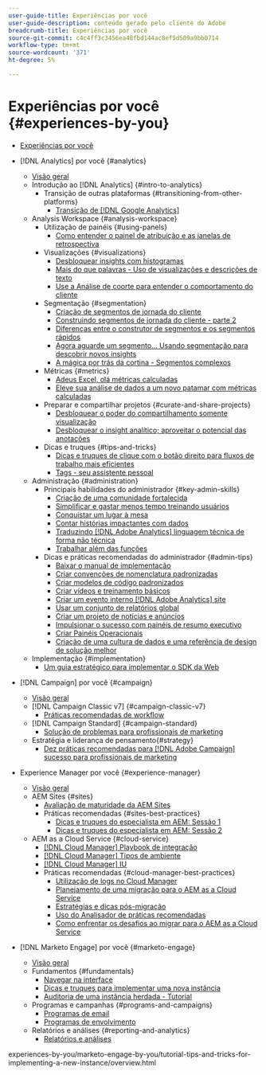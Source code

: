 ```yaml
---
user-guide-title: Experiências por você
user-guide-description: conteúdo gerado pelo cliente do Adobe
breadcrumb-title: Experiências por você
source-git-commit: c4c4ff3c3456ea48fbd144ac8ef5d509a9bb0714
workflow-type: tm+mt
source-wordcount: '371'
ht-degree: 5%

---
```



# Experiências por você {#experiences-by-you}

+ [Experiências por você](/help/overview.md)

+ [!DNL Analytics] por você {#analytics}
   + [Visão geral](/help/analytics/overview.md)
   + Introdução ao [!DNL Analytics] {#intro-to-analytics}
      + Transição de outras plataformas {#transitioning-from-other-platforms}
         + [Transição de [!DNL Google Analytics]](../analytics/intro-to-analytics/transitioning-from-other-platforms/transition-from-google-analytics.md)
   + Analysis Workspace {#analysis-workspace}
      + Utilização de painéis {#using-panels}
         + [Como entender o painel de atribuição e as janelas de retrospectiva](../analytics/analysis-workspace/using-panels/understanding-adobe-analytics-attribution-panel-and-lookback-windows.md)
      + Visualizações {#visualizations}
         + [Desbloquear insights com histogramas](../analytics/analysis-workspace/visualizations/unlocking-insights-with-histograms.md)
         + [Mais do que palavras - Uso de visualizações e descrições de texto](../analytics/analysis-workspace/visualizations/more-than-words-using-text-visualizations-and-descriptions.md)
         + [Use a Análise de coorte para entender o comportamento do cliente](../analytics/analysis-workspace/visualizations/use-cohort-analysis-to-understand-customer-behavior.md)
      + Segmentação {#segmentation}
         + [Criação de segmentos de jornada do cliente](../analytics/analysis-workspace/segmentation/building-customer-journey-segments.md)
         + [Construindo segmentos de jornada do cliente - parte 2](../analytics/analysis-workspace/segmentation/building-customer-journey-segments-part-two.md)
         + [Diferenças entre o construtor de segmentos e os segmentos rápidos](../analytics/analysis-workspace/segmentation/differences-between-the-segment-builder-and-quick-segments.md)
         + [Agora aguarde um segmento... Usando segmentação para descobrir novos insights](../analytics/analysis-workspace/segmentation/segmentation-to-discover-new-insights.md)
         + [A mágica por trás da cortina - Segmentos complexos](../analytics/analysis-workspace/segmentation/the-magic-behind-the-curtain-complex-segments.md)
      + Métricas {#metrics}
         + [Adeus Excel, olá métricas calculadas](../analytics/analysis-workspace/metrics/goodbye-excel-hello-calculated-metrics.md)
         + [Eleve sua análise de dados a um novo patamar com métricas calculadas](../analytics/analysis-workspace/metrics/take-your-data-analysis-to-the-next-level-with-calculated-metrics.md)
      + Preparar e compartilhar projetos {#curate-and-share-projects}
         + [Desbloquear o poder do compartilhamento somente visualização](../analytics/analysis-workspace/curate-and-share-projects/unlocking-the-power-of-view-only-sharing.md)
         + [Desbloquear o insight analítico; aproveitar o potencial das anotações](../analytics/analysis-workspace/curate-and-share-projects/harnessing-the-power-of-annotations.md)
      + Dicas e truques {#tips-and-tricks}
         + [Dicas e truques de clique com o botão direito para fluxos de trabalho mais eficientes](../analytics/analysis-workspace/tips-and-tricks/right-click-tips-and-tricks-for-more-efficient-workflows.md)
         + [Tags - seu assistente pessoal](../analytics/analysis-workspace/tips-and-tricks/tags-your-personal-assistant.md)
   + Administração {#administration}
      + Principais habilidades do administrador {#key-admin-skills}
         + [Criação de uma comunidade fortalecida](../analytics/administration/key-admin-skills/empowered-community.md)
         + [Simplificar e gastar menos tempo treinando usuários](../analytics/administration/key-admin-skills/simplify-training-users.md)
         + [Conquistar um lugar à mesa](../analytics/administration/key-admin-skills/gaining-a-seat-at-the-table.md)
         + [Contar histórias impactantes com dados](../analytics/administration/key-admin-skills/telling-impactful-stories-with-data.md)
         + [Traduzindo [!DNL Adobe Analytics] linguagem técnica de forma não técnica](../analytics/administration/key-admin-skills/translating-adobe-analytics-technical-language.md)
         + [Trabalhar além das funções](../analytics/administration/key-admin-skills/working-cross-functionally.md)
      + Dicas e práticas recomendadas do administrador {#admin-tips}
         + [Baixar o manual de implementação](../analytics/administration/admin-tips/download-the-adobe-analytics-implementation-playbook.md)
         + [Criar convenções de nomenclatura padronizadas](../analytics/administration/admin-tips/create-standardized-naming-conventions.md)
         + [Criar modelos de código padronizados](../analytics/administration/admin-tips/create-standardized-code-templates.md)
         + [Criar vídeos e treinamento básicos](../analytics/administration/admin-tips/create-basic-videos-and-training.md)
         + [Criar um evento interno [!DNL Adobe Analytics] site](../analytics/administration/admin-tips/create-an-internal-adobe-analytics-site.md)
         + [Usar um conjunto de relatórios global](../analytics/administration/admin-tips/use-a-global-report-suite.md)
         + [Criar um projeto de notícias e anúncios](../analytics/administration/admin-tips/create-a-news-and-announcements-project.md)
         + [Impulsionar o sucesso com painéis de resumo executivo](../analytics/administration/admin-tips/driving-success-with-executive-summary-dashboards.md)
         + [Criar Painéis Operacionais](../analytics/administration/admin-tips/create-operational-dashboards.md)
         + [Criação de uma cultura de dados e uma referência de design de solução melhor](../analytics/administration/admin-tips/better-sdr.md)
   + Implementação {#implementation}
      + [Um guia estratégico para implementar o SDK da Web](../analytics/implementation/strategic-guide-to-implementing-web-sdk.md)
+ [!DNL Campaign] por você {#campaign}
   + [Visão geral](/help/campaign/overview.md)
   + [!DNL Campaign Classic v7] {#campaign-classic-v7}
      + [Práticas recomendadas de workflow](/help/campaign/ac-v7/workflow-best-practices-for-marketers.md)
   + [!DNL Campaign Standard] {#campaign-standard}
      + [Solução de problemas para profissionais de marketing](/help/campaign/acs/troubleshooting-for-marketers.md)
   + Estratégia e liderança de pensamento{#strategy}
      + [Dez práticas recomendadas para [!DNL Adobe Campaign] sucesso para profissionais de marketing](/help/campaign/10-best-practices-for-marketers.md)
+ Experience Manager por você {#experience-manager}
   + [Visão geral](/help/experience-manager/overview.md)
   + AEM Sites {#sites}
      + [Avaliação de maturidade da AEM Sites](/help/experience-manager/sites/expert-resources/maturity-assessment.md)
      + Práticas recomendadas {#sites-best-practices}
         + [Dicas e truques do especialista em AEM: Sessão 1](/help/experience-manager/sites/expert-resources/champion-tips-1.md)
         + [Dicas e truques do especialista em AEM: Sessão 2](/help/experience-manager/sites/expert-resources/champion-tips-2.md)
   + AEM as a Cloud Service {#cloud-service}
      + [[!DNL Cloud Manager] Playbook de integração](/help/experience-manager/cloud-service/expert-resources/aem-champions/onboarding-playbook.md)
      + [[!DNL Cloud Manager] Tipos de ambiente](/help/experience-manager/cloud-service/expert-resources/aem-champions/environment-types.md)
      + [[!DNL Cloud Manager] IU](/help/experience-manager/cloud-service/expert-resources/aem-champions/cloud-manager-ui.md)
      + Práticas recomendadas {#cloud-manager-best-practices}
         + [Utilização de logs no Cloud Manager](/help/experience-manager/cloud-service/expert-resources/aem-champions/cloud-manager-using-logs.md)
         + [Planejamento de uma migração para o AEM as a Cloud Service](/help/experience-manager/cloud-service/expert-resources/aem-champions/migration.md)
         + [Estratégias e dicas pós-migração](/help/experience-manager/cloud-service/expert-resources/aem-champions/post-migration.md)
         + [Uso do Analisador de práticas recomendadas](/help/experience-manager/cloud-service/expert-resources/aem-champions/best-practice-analyzer.md)
         + [Como enfrentar os desafios ao migrar para o AEM as a Cloud Service](/help/experience-manager/cloud-service/expert-resources/aem-champions/migration-challenges.md)
+ [!DNL Marketo Engage] por você {#marketo-engage}
   + [Visão geral](/help/marketo/overview.md)
   + Fundamentos {#fundamentals}
      + [Navegar na interface](/help/marketo/fundamentals/ui-navigation.md)
      + [Dicas e truques para implementar uma nova instância](https://experienceleague.adobe.com/docs/experiences-by-you/implenting-new-instance/overview.html)
      + [Auditoria de uma instância herdada - Tutorial](https://experienceleague.adobe.com/docs/experiences-by-you/auditing-an-inherited-instance/overview.html)
   + Programas e campanhas {#programs-and-campaigns}
      + [Programas de email](/help/marketo/programs/email-programs.md)
      + [Programas de envolvimento](/help/marketo/programs/engagement-programs.md)
   + Relatórios e análises {#reporting-and-analytics}
      + [Relatórios e análises](/help/marketo/reporting/reporting-and-analytics.md)

experiences-by-you/marketo-engage-by-you/tutorial-tips-and-tricks-for-implementing-a-new-instance/overview.html